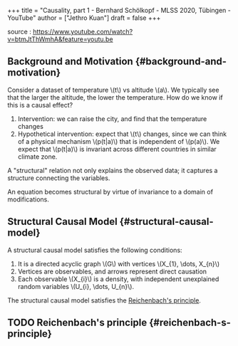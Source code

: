 +++
title = "Causality, part 1 - Bernhard Schölkopf - MLSS 2020, Tübingen - YouTube"
author = ["Jethro Kuan"]
draft = false
+++

source
: <https://www.youtube.com/watch?v=btmJtThWmhA&feature=youtu.be>


## Background and Motivation {#background-and-motivation}

Consider a dataset of temperature \\(t\\) vs altitude \\(a\\). We typically see that the
larger the altitude, the lower the temperature. How do we know if this is a
causal effect?

1.  Intervention: we can raise the city, and find that the temperature changes
2.  Hypothetical intervention: expect that \\(t\\) changes, since we can think of a
    physical mechanism \\(p(t|a)\\) that is independent of \\(p(a)\\). We expect that
    \\(p(t|a)\\) is invariant across different countries in similar climate zone.

A "structural" relation not only explains the observed data; it captures a
structure connecting the variables.

An equation becomes structural by virtue of invariance to a domain of
modifications.


## Structural Causal Model {#structural-causal-model}

A structural causal model satisfies the following conditions:

1.  It is a directed acyclic graph \\(G\\) with vertices \\(X\_{1}, \dots, X\_{n}\\)
2.  Vertices are observables, and arrows represent direct causation
3.  Each observable \\(X\_{i}\\) is a density, with independent unexplained random
    variables \\(U\_{i}, \dots, U\_{n}\\).

The structural causal model satisfies the [Reichenbach's principle](#reichenbach-s-principle).


## <span class="org-todo todo TODO">TODO</span> Reichenbach's principle {#reichenbach-s-principle}